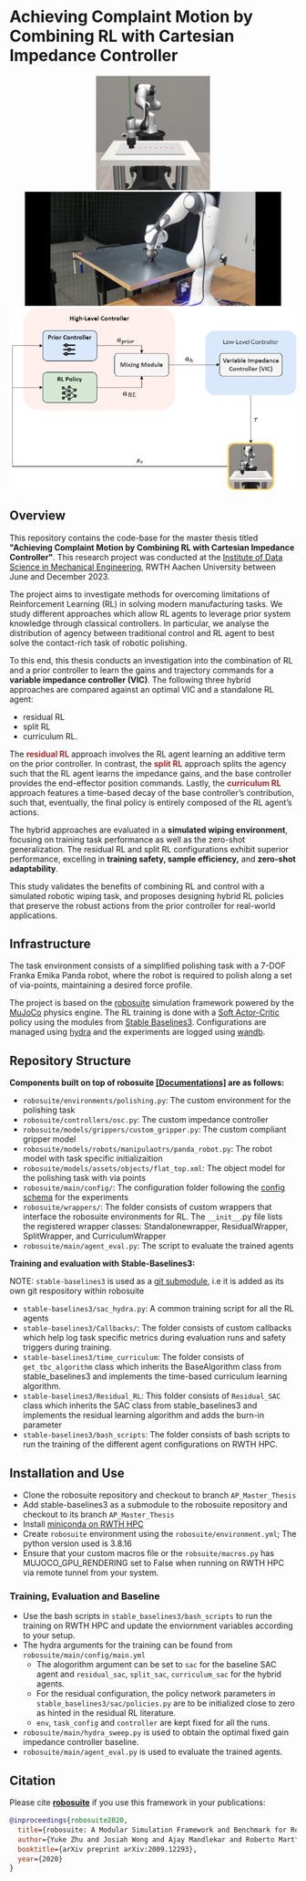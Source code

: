 # Achieving Complaint Motion by Combining RL with Cartesian Impedance Controller
<p>
<div style="text-align:center">
  <img src="docs/images/Simulation.png" height="200" width=200 style="text-align:center"/>
  <img src="docs/images/Real_robot.png"  width=450 height="200" style="text-align:center" /> 
  <img src="docs/images/high_level_loop.png" width="650" style="text-align:center"/> 
</p>

 
<div style="text-align:left">

## Overview

This repository contains the code-base for the master thesis titled **"Achieving Complaint Motion by Combining RL with Cartesian Impedance Controller"**. 
This research project was conducted at the [Institute of Data Science in Mechanical Engineering](https://www.dsme.rwth-aachen.de/go/id/ibtrg/), RWTH Aachen University between June and December 2023.

The project aims to investigate methods for overcoming limitations of Reinforcement Learning (RL) in solving modern manufacturing tasks. We study different approaches which allow RL agents to leverage prior system knowledge through classical controllers. In particular, we analyse the distribution of agency between traditional control and RL agent to best solve the contact-rich task of robotic polishing. 

To this end, this thesis conducts an investigation into the combination of
RL and a prior controller to learn the gains and trajectory commands for a **variable
impedance controller (VIC)**. The following three hybrid approaches are compared against an optimal VIC and a standalone RL agent: 
* residual RL 
* split RL 
* curriculum RL. 

The **<span style="color:brown;">residual RL** approach involves the RL agent learning
an additive term on the prior controller. In contrast, the **<span style="color:brown;">split RL** approach splits the
agency such that the RL agent learns the impedance gains, and the base controller
provides the end-effector position commands. Lastly, the **<span style="color:brown;">curriculum RL** approach
features a time-based decay of the base controller’s contribution, such that, eventually, the final policy is entirely composed of the RL agent’s actions. 

The hybrid approaches are evaluated in a **simulated wiping environment**, focusing on training
task performance as well as the zero-shot generalization. The residual RL and split
RL configurations exhibit superior performance, excelling in **training safety, sample efficiency,** and **zero-shot adaptability**. 

This study validates the benefits of combining RL and control with a simulated robotic wiping task, and proposes designing hybrid
RL policies that preserve the robust actions from the prior controller for real-world
applications.

## Infrastructure

The task environment consists of a simplified polishing task with a 7-DOF Franka Emika Panda robot, where the robot is required to polish along a set of via-points, maintaining a desired force profile.


The project is based on the [robosuite](https://robosuite.ai/) simulation framework powered by the [MuJoCo](http://mujoco.org/) physics engine. The RL training is done with a [Soft Actor-Critic](https://arxiv.org/abs/1801.01290) policy using the modules from [Stable Baselines3](https://stable-baselines3.readthedocs.io/en/master/).
Configurations are managed using [hydra](https://hydra.cc/) and the experiments are logged using [wandb](https://wandb.ai/).

## Repository Structure

**Components built on top of robosuite [[Documentations]](https://robosuite.ai/docs/overview.html) are as follows:**
- `robosuite/environments/polishing.py`: The custom environment for the polishing task
- `robosuite/controllers/osc.py`: The custom impedance controller
- `robosuite/models/grippers/custom_gripper.py`: The custom compliant gripper model
- `robosuite/models/robots/manipulaotrs/panda_robot.py`: The robot model with task specific initializaition
- `robosuite/models/assets/objects/flat_top.xml`: The object model for the polishing task with via points
- `robosuite/main/config/`: The configuration folder following the [config schema](https://hydra.cc/docs/1.1/tutorials/structured_config/schema/) for the experiments
- `robosuite/wrappers/`: The folder consists of custom wrappers that interface the robosuite environments for RL. The `__init__`.py file lists the registered wrapper classes: Standalonewrapper, ResidualWrapper, SplitWrapper, and CurriculumWrapper 
- `robosuite/main/agent_eval.py`: The script to evaluate the trained agents

**Training and evaluation with Stable-Baselines3:**

NOTE: `stable-baselines3` is used as a [git submodule](https://git-scm.com/book/en/v2/Git-Tools-Submodules), i.e it is added as its own git respository within robosuite 
- `stable-baselines3/sac_hydra.py`: A common training script for all the RL agents
- `stable-baselines3/Callbacks/`: The folder consists of custom callbacks which help log task specific metrics during evaluation runs and safety triggers during training.
- `stable-baselines3/time_curriculum`: The folder consists of `get_tbc_algorithm` class which inherits the BaseAlgorithm class from stable_baselines3 and implements the time-based curriculum learning algorithm.
- `stable-baselines3/Residual_RL`: This folder consists of `Residual_SAC` class which inherits the SAC class from stable_baselines3 and implements the residual learning algorithm and adds the burn-in parameter
- `stable-baselines3/bash_scripts`: The folder consists of bash scripts to run the training of the different agent configurations on RWTH HPC.

## Installation and Use
- Clone the robosuite repository and checkout to branch `AP_Master_Thesis`
- Add stable-baselines3 as a submodule to the robosuite repository and checkout to its branch `AP_Master_Thesis`
- Install [miniconda on RWTH HPC](https://help.itc.rwth-aachen.de/en/service/rhr4fjjutttf/article/7230ed5050e94aacbbe1db14cada5b56/) 
- Create `robosuite` environment using the `robosuite/environment.yml`; The python version used is 3.8.16
- Ensure that your custom macros file or the `robsuite/macros.py` has MUJOCO_GPU_RENDERING set to False when running on RWTH HPC via remote tunnel from your system.

### Training, Evaluation and Baseline
- Use the bash scripts in `stable_baselines3/bash_scripts` to run the training on RWTH HPC and update the enviornment variables according to your setup.
- The hydra arguments for the training can be found from `robosuite/main/config/main.yml`
  - The alogorithm argument can be set to `sac` for the baseline SAC agent and `residual_sac`, `split_sac`, `curriculum_sac` for the hybrid agents.
  - For the residual configuration, the policy network parameters in `stable_baselines3/sac/policies.py` are to be initialized close to zero as hinted in the residual RL literature.  
  - `env`, `task_config` and `controller` are kept fixed for all the runs.
- `robosuite/main/hydra_sweep.py` is used to obtain the optimal fixed gain impedance controller baseline.
- `robosuite/main/agent_eval.py` is used to evaluate the trained agents.


## Citation
Please cite [**robosuite**](https://robosuite.ai) if you use this framework in your publications:
```bibtex
@inproceedings{robosuite2020,
  title={robosuite: A Modular Simulation Framework and Benchmark for Robot Learning},
  author={Yuke Zhu and Josiah Wong and Ajay Mandlekar and Roberto Mart\'{i}n-Mart\'{i}n and Abhishek Joshi and Soroush Nasiriany and Yifeng Zhu},
  booktitle={arXiv preprint arXiv:2009.12293},
  year={2020}
}
```
